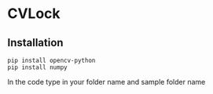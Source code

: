 # CVLock

## Installation
```
pip install opencv-python
pip install numpy
```
In the code type in your folder name and sample folder name

